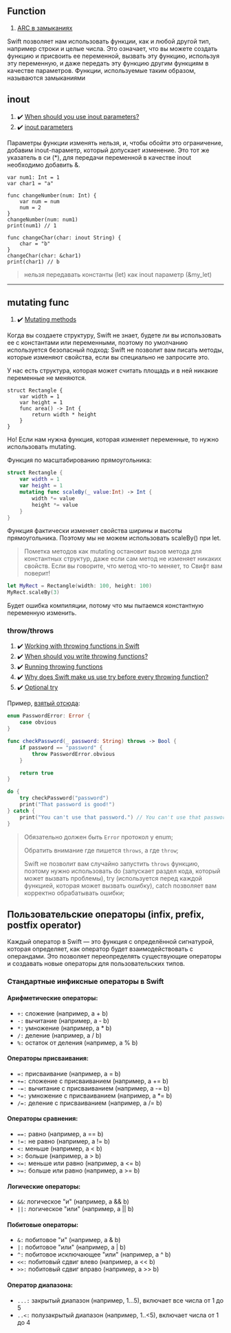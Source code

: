## Function

1. [ARC в замыканиях](https://www.youtube.com/watch?v=-oPDbicto7k&list=PLtovLaW_R9-N-KECYTUWqQaVtBXhufJfw&index=34&ab_channel=SwiftBook)

Swift позволяет нам использовать функции, как и любой другой тип, например строки и целые числа. Это означает, что вы можете создать функцию и присвоить ее переменной, вызвать эту функцию, используя эту переменную, и даже передать эту функцию другим функциям в качестве параметров. Функции, используемые таким образом, называются замыканиями

## inout

1. :heavy_check_mark: [When should you use inout parameters?](https://www.hackingwithswift.com/quick-start/understanding-swift/when-should-you-use-inout-parameters)
2. :heavy_check_mark: [inout parameters](https://www.hackingwithswift.com/sixty/5/10/inout-parameters)

Параметры функции изменять нельзя, и, чтобы обойти это ограничение, добавим inout-параметр, который допускает изменение. Это тот же указатель в си (*), для передачи переменной в качестве inout необходимо добавить &.

```
var num1: Int = 1
var char1 = "a"

func changeNumber(num: Int) {
    var num = num
    num = 2
}
changeNumber(num: num1)
print(num1) // 1

func changeChar(char: inout String) {
    char = "b"
}
changeChar(char: &char1)
print(char1) // b
```

> нельзя передавать константы (let) как inout параметр (&my_let)

---

## mutating func

1. :heavy_check_mark: [Mutating methods](https://www.hackingwithswift.com/sixty/7/5/mutating-methods)

Когда вы создаете структуру, Swift не знает, будете ли вы использовать ее с константами или переменными, поэтому по умолчанию используется безопасный подход: Swift не позволит вам писать методы, которые изменяют свойства, если вы специально не запросите это.

У нас есть структура, которая может считать площадь и в ней никакие переменные не меняются.
```
struct Rectangle {
    var width = 1
    var height = 1
    func area() -> Int {
        return width * height
    }
}
```

Но! Если нам нужна функция, которая изменяет переменные, то нужно использовать mutating.

Функция по масштабированию прямоугольника:

```swift
struct Rectangle {
    var width = 1
    var height = 1
    mutating func scaleBy(_ value:Int) -> Int {
        width *= value
        height *= value
    }
}
```

Функция фактически изменяет свойства ширины и высоты прямоугольника. Поэтому мы не можем использовать scaleBy() при let.

> Пометка методов как mutating остановит вызов метода для константных структур, даже если сам метод не изменяет никаких свойств. Если вы говорите, что метод что-то меняет, то Свифт вам поверит!

```swift
let MyRect = Rectangle(width: 100, height: 100)
MyRect.scaleBy(3)
```
Будет ошибка компиляции, потому что мы пытаемся константную переменную изменить.

### throw/throws

1. :heavy_check_mark: [Working with throwing functions in Swift](https://www.donnywals.com/working-with-throwing-functions-in-swift/)
2. :heavy_check_mark: [When should you write throwing functions?](https://www.hackingwithswift.com/quick-start/understanding-swift/when-should-you-write-throwing-functions)
3. :heavy_check_mark: [Running throwing functions](https://www.hackingwithswift.com/sixty/5/9/running-throwing-functions)
4. :heavy_check_mark: [Why does Swift make us use try before every throwing function?](https://www.hackingwithswift.com/quick-start/understanding-swift/why-does-swift-make-us-use-try-before-every-throwing-function)
5. :heavy_check_mark: [Optional try](https://www.hackingwithswift.com/sixty/10/8/optional-try)

Пример, [взятый отсюда](https://www.hackingwithswift.com/sixty/5/8/writing-throwing-functions):

```swift
enum PasswordError: Error {
    case obvious
}

func checkPassword(_ password: String) throws -> Bool {
    if password == "password" {
        throw PasswordError.obvious
    }

    return true
}

do {
    try checkPassword("password")
    print("That password is good!")
} catch {
    print("You can't use that password.") // You can't use that password.
}
```

> Обязательно должен быть `Error` протокол у enum;
>
> Обратить внимание где пишется `throws`, а где `throw`;
>
> Swift не позволит вам случайно запустить `throws` функцию, поэтому нужно использовать do (запускает раздел кода, который может вызвать проблемы), try (используется перед каждой функцией, которая может вызвать ошибку), catch позволяет вам корректно обрабатывать ошибки;

## Пользовательские операторы (infix, prefix, postfix operator)

Каждый оператор в Swift — это функция с определённой сигнатурой, которая определяет, как оператор будет взаимодействовать с операндами. Это позволяет переопределять существующие операторы и создавать новые операторы для пользовательских типов.

### Стандартные инфиксные операторы в Swift

#### Арифметические операторы:

* `+:` сложение (например, a + b)
* `-:` вычитание (например, a - b)
* `*:` умножение (например, a * b)
* `/:` деление (например, a / b)
* `%:` остаток от деления (например, a % b)

#### Операторы присваивания:

* `=:` присваивание (например, a = b)
* `+=:` сложение с присваиванием (например, a += b)
* `-=:` вычитание с присваиванием (например, a -= b)
* `*=:` умножение с присваиванием (например, a *= b)
* `/=:` деление с присваиванием (например, a /= b)

#### Операторы сравнения:

* `==:` равно (например, a == b)
* `!=:` не равно (например, a != b)
* `<:` меньше (например, a < b)
* `>:` больше (например, a > b)
* `<=:` меньше или равно (например, a <= b)
* `>=:` больше или равно (например, a >= b)

#### Логические операторы:

* `&&`: логическое "и" (например, a && b)
* `||:` логическое "или" (например, a || b)

#### Побитовые операторы:

* `&:` побитовое "и" (например, a & b)
* `|:` побитовое "или" (например, a | b)
* `^:` побитовое исключающее "или" (например, a ^ b)
* `<<:` побитовый сдвиг влево (например, a << b)
* `>>:` побитовый сдвиг вправо (например, a >> b)

####  Оператор диапазона:

* `...:` закрытый диапазон (например, 1...5), включает все числа от 1 до 5
* `..<:` полузакрытый диапазон (например, 1..<5), включает числа от 1 до 4






